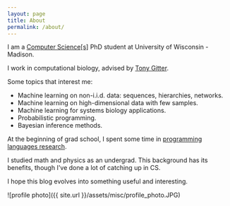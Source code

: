 ```yaml
---
layout: page
title: About
permalink: /about/
---
```


I am a [Computer Science\[s\]](http://cs.wisc.edu) PhD student at University of Wisconsin - Madison. 

I work in computational biology, advised by [Tony Gitter](https://www.biostat.wisc.edu/~gitter/).

Some topics that interest me:

* Machine learning on non-i.i.d. data: sequences, hierarchies, networks.
* Machine learning on high-dimensional data with few samples.
* Machine learning for systems biology applications.
* Probabilistic programming.
* Bayesian inference methods.

At the beginning of grad school, I spent some time in [programming languages research](https://madpl.cs.wisc.edu).

I studied math and physics as an undergrad. This background has 
its benefits, though I've done a lot of catching up in CS.

I hope this blog evolves into something useful and interesting.

![profile photo]({{ site.url }}/assets/misc/profile_photo.JPG)

